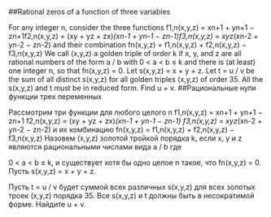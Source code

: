 ##Rational zeros of a function of three variables

For any integer n, consider the three functions
f1,n(x,y,z) = xn+1 + yn+1 − zn+1f2,n(x,y,z) = (xy + yz + zx)*(xn-1 + yn-1 − zn-1)f3,n(x,y,z) = xyz*(xn-2 + yn-2 − zn-2)
and their combination
fn(x,y,z) = f1,n(x,y,z) + f2,n(x,y,z) − f3,n(x,y,z)
We call (x,y,z) a golden triple of order k if x, y, and z are all rational numbers of the form a / b with
0 < a < b ≤ k and there is (at least) one integer n, so that fn(x,y,z) = 0.
Let s(x,y,z) = x + y + z.
Let t = u / v be the sum of all distinct s(x,y,z) for all golden triples (x,y,z) of order 35. All the s(x,y,z) and t  must be in reduced form.
Find u + v.
##Рациональные нули функции трех переменных

Рассмотрим три функции для любого целого n
f1,n(x,y,z) = xn+1 + yn+1 − zn+1
f2,n(x,y,z) = (xy + yz + zx)*(xn-1 + yn-1 − zn-1)
f3,n(x,y,z) = xyz*(xn-2 + yn-2 − zn-2)
и их комбинацию
fn(x,y,z) = f1,n(x,y,z) + f2,n(x,y,z) − f3,n(x,y,z)
Назовем (x,y,z) золотой тройкой порядка k, если x, y и z являются рациональными числами вида a / b где

0 < a < b ≤ k, и существует хотя бы одно целое n такое, что fn(x,y,z) = 0.
Пусть s(x,y,z) = x + y + z.

Пусть t = u / v будет суммой всех различных s(x,y,z) для всех золотых троек (x,y,z) порядка 35. Все s(x,y,z) и t должны быть в несократимой форме.
Найдите u + v.
